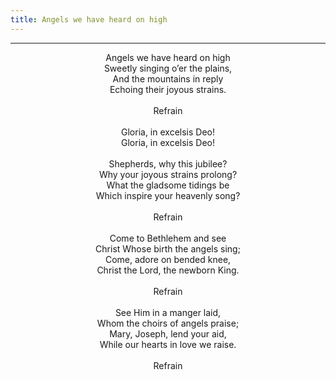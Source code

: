 ```yaml
---
title: Angels we have heard on high
---
```


---
<center>
Angels we have heard on high<br/>
Sweetly singing o’er the plains,<br/>
And the mountains in reply<br/>
Echoing their joyous strains.<br/>
<br/>
Refrain<br/>
<br/>
Gloria, in excelsis Deo!<br/>
Gloria, in excelsis Deo!<br/>
<br/>
Shepherds, why this jubilee?<br/>
Why your joyous strains prolong?<br/>
What the gladsome tidings be<br/>
Which inspire your heavenly song?<br/>
<br/>
Refrain<br/>
<br/>
Come to Bethlehem and see<br/>
Christ Whose birth the angels sing;<br/>
Come, adore on bended knee,<br/>
Christ the Lord, the newborn King.<br/>
<br/>
Refrain<br/>
<br/>
See Him in a manger laid,<br/>
Whom the choirs of angels praise;<br/>
Mary, Joseph, lend your aid,<br/>
While our hearts in love we raise.<br/>
<br/>
Refrain
</center>